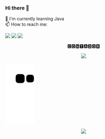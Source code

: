 ### Hi there 👋


 🌱 I'm currently learning Java
 <br>
 📫 How to reach me: 

<a href="https://instagram.com/lgdc_l" rel="nofollow"><img src="https://camo.githubusercontent.com/acaa286597b43c96dc02b69b90de15a65c52063e31835b763a061cc815f64bac/68747470733a2f2f696d672e736869656c64732e696f2f62616467652f2d496e7374616772616d2d2532334534343035463f7374796c653d666f722d7468652d6261646765266c6f676f3d696e7374616772616d266c6f676f436f6c6f723d7768697465" data-canonical-src="https://img.shields.io/badge/-Instagram-%23E4405F?style=for-the-badge&amp;logo=instagram&amp;logoColor=white" style="max-width: 100%;"></a>
<a href="mailto:leonardonovaesvivi65997@gmail.com"><img src="https://camo.githubusercontent.com/927d6b3961fa048ff7303daf291cb5869dfa25018997cf8c1373c2f6a85b1458/68747470733a2f2f696d672e736869656c64732e696f2f62616467652f2d476d61696c2d2532333333333f7374796c653d666f722d7468652d6261646765266c6f676f3d676d61696c266c6f676f436f6c6f723d7768697465" data-canonical-src="https://img.shields.io/badge/-Gmail-%23333?style=for-the-badge&amp;logo=gmail&amp;logoColor=white" style="max-width: 100%;"></a>
<a href="https://www.linkedin.com/in/leonardo-novaes-vivi-715367221/" rel="nofollow"><img src="https://camo.githubusercontent.com/c00f87aeebbec37f3ee0857cc4c20b21fefde8a96caf4744383ebfe44a47fe3f/68747470733a2f2f696d672e736869656c64732e696f2f62616467652f2d4c696e6b6564496e2d2532333030373742353f7374796c653d666f722d7468652d6261646765266c6f676f3d6c696e6b6564696e266c6f676f436f6c6f723d7768697465" data-canonical-src="https://img.shields.io/badge/-LinkedIn-%230077B5?style=for-the-badge&amp;logo=linkedin&amp;logoColor=white" style="max-width: 100%;"></a>


<p align="center"> 🅲🅾🅽🆃🅰🅳🅾🆁</p>
<p align="center">   <img alingn="center" src="https://profile-counter.glitch.me/LeoGdc/count.svg" /></p>


<img src="https://github.com/rafaballerini/rafaballerini/raw/output/github-contribution-grid-snake.svg" alt="Snake animation" style="max-width: 100%;">




<p align="center"><img alingn="center" src="https://www.google.com/url?sa=i&url=https%3A%2F%2Fwww.pinterest.com%2Fpin%2F274790014754176962%2F&psig=AOvVaw32-Q8YBszcmsrb7mAzD-Cr&ust=1635363556752000&source=images&cd=vfe&ved=0CAgQjRxqFwoTCKiqxI_q6PMCFQAAAAAdAAAAABAK" /></p>

